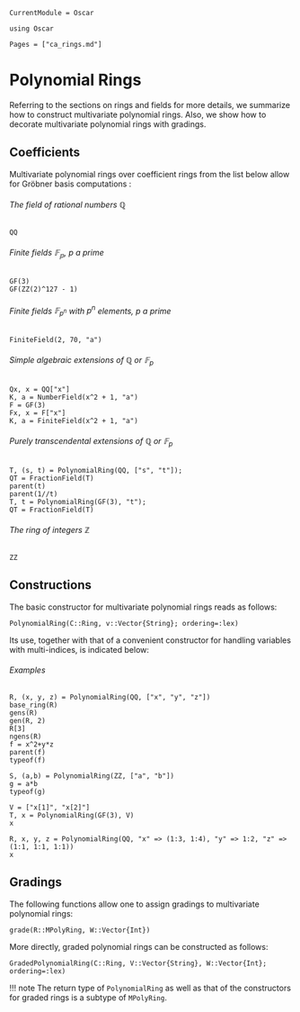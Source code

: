 ```@meta
CurrentModule = Oscar
```

```@setup oscar
using Oscar
```

```@contents
Pages = ["ca_rings.md"]
```

# Polynomial Rings

Referring to the sections on rings and fields for more details, we summarize how
to construct multivariate polynomial rings. Also, we show how to decorate
multivariate polynomial rings with gradings.

## Coefficients

Multivariate polynomial rings over coefficient rings from the list below allow for Gröbner basis computations :

###### The field of rational numbers $\mathbb{Q}$

```@repl oscar
QQ
```
###### Finite fields $\mathbb{F_p}$, $p$ a prime

```@repl oscar
GF(3)
GF(ZZ(2)^127 - 1)
```

###### Finite fields $\mathbb{F}_{p^n}$ with $p^n$ elements, $p$ a prime

```@repl oscar
FiniteField(2, 70, "a")
```

###### Simple algebraic extensions of $\mathbb{Q}$ or $\mathbb{F}_p$
  
```@repl oscar
Qx, x = QQ["x"]
K, a = NumberField(x^2 + 1, "a")
F = GF(3)
Fx, x = F["x"]
K, a = FiniteField(x^2 + 1, "a")
```

###### Purely transcendental extensions of $\mathbb{Q}$ or $\mathbb{F}_p$

```@repl oscar
T, (s, t) = PolynomialRing(QQ, ["s", "t"]);
QT = FractionField(T)
parent(t)
parent(1//t)
T, t = PolynomialRing(GF(3), "t");
QT = FractionField(T)
```

###### The ring of integers $\mathbb{Z}$

```@repl oscar
ZZ
```

## Constructions


The basic constructor for multivariate polynomial rings reads as follows:

```@julia
PolynomialRing(C::Ring, v::Vector{String}; ordering=:lex)
```

Its use, together with that of a convenient constructor for handling variables with multi-indices, is indicated below:

###### Examples

```@repl oscar
R, (x, y, z) = PolynomialRing(QQ, ["x", "y", "z"])
base_ring(R)
gens(R)
gen(R, 2)
R[3]
ngens(R)
f = x^2+y*z
parent(f)
typeof(f)
```

```@repl oscar
S, (a,b) = PolynomialRing(ZZ, ["a", "b"])
g = a*b
typeof(g)
```

```@repl oscar
V = ["x[1]", "x[2]"]
T, x = PolynomialRing(GF(3), V)
x
```

```@repl oscar
R, x, y, z = PolynomialRing(QQ, "x" => (1:3, 1:4), "y" => 1:2, "z" => (1:1, 1:1, 1:1))
x
```


## Gradings

The following functions allow one to assign gradings to multivariate polynomial rings:

```@docs
grade(R::MPolyRing, W::Vector{Int})
```

More directly, graded polynomial rings can be constructed as follows:

```@docs
GradedPolynomialRing(C::Ring, V::Vector{String}, W::Vector{Int}; ordering=:lex)
```

!!! note
    The return type of `PolynomialRing` as well as that of the constructors for graded rings is a subtype of `MPolyRing`.


